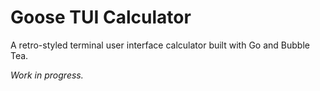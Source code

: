 # Goose TUI Calculator

A retro-styled terminal user interface calculator built with Go and Bubble Tea.

*Work in progress.*
